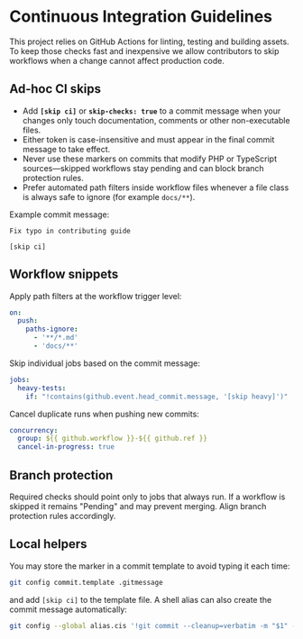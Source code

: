 # Continuous Integration Guidelines

This project relies on GitHub Actions for linting, testing and building assets. To keep those checks fast and inexpensive we allow contributors to skip workflows when a change cannot affect production code.

## Ad‑hoc CI skips

- Add **`[skip ci]`** or **`skip-checks: true`** to a commit message when your changes only touch documentation, comments or other non-executable files.
- Either token is case-insensitive and must appear in the final commit message to take effect.
- Never use these markers on commits that modify PHP or TypeScript sources—skipped workflows stay pending and can block branch protection rules.
- Prefer automated path filters inside workflow files whenever a file class is always safe to ignore (for example `docs/**`).

Example commit message:

```
Fix typo in contributing guide

[skip ci]
```

## Workflow snippets

Apply path filters at the workflow trigger level:

```yaml
on:
  push:
    paths-ignore:
      - '**/*.md'
      - 'docs/**'
```

Skip individual jobs based on the commit message:

```yaml
jobs:
  heavy-tests:
    if: "!contains(github.event.head_commit.message, '[skip heavy]')"
```

Cancel duplicate runs when pushing new commits:

```yaml
concurrency:
  group: ${{ github.workflow }}-${{ github.ref }}
  cancel-in-progress: true
```

## Branch protection

Required checks should point only to jobs that always run. If a workflow is skipped it remains "Pending" and may prevent merging. Align branch protection rules accordingly.

## Local helpers

You may store the marker in a commit template to avoid typing it each time:

```bash
git config commit.template .gitmessage
```

and add `[skip ci]` to the template file. A shell alias can also create the commit message automatically:

```bash
git config --global alias.cis '!git commit --cleanup=verbatim -m "$1" -m "[skip ci]"'
```


